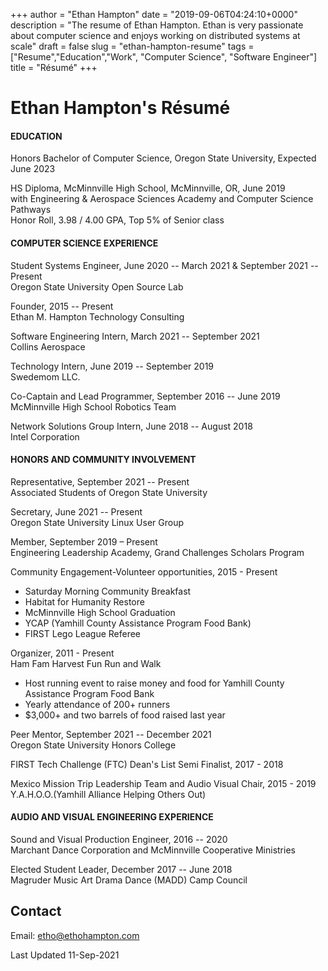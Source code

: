+++
author = "Ethan Hampton"
date = "2019-09-06T04:24:10+0000"
description = "The resume of Ethan Hampton. Ethan is very passionate about computer science and enjoys working on distributed systems at scale"
draft = false
slug = "ethan-hampton-resume"
tags = ["Resume","Education","Work", "Computer Science", "Software Engineer"]
title = "Résumé"
+++

# Ethan Hampton's Résumé
#### EDUCATION
Honors Bachelor of Computer Science, Oregon State University, Expected June 2023

HS Diploma, McMinnville High School, McMinnville, OR, June 2019  
with Engineering & Aerospace Sciences Academy and Computer
Science Pathways  
Honor Roll, 3.98 / 4.00 GPA, Top 5% of Senior class

#### COMPUTER SCIENCE EXPERIENCE
Student Systems Engineer, June 2020 -- March 2021 & September 2021 -- Present  
Oregon State University Open Source Lab

Founder, 2015 -- Present  
Ethan M. Hampton Technology Consulting


Software Engineering Intern, March 2021 -- September 2021  
Collins Aerospace


Technology Intern, June 2019 -- September 2019  
Swedemom LLC.


Co-Captain and Lead Programmer, September 2016 -- June 2019  
McMinnville High School Robotics Team


Network Solutions Group Intern, June 2018 -- August 2018  
Intel Corporation

#### HONORS AND COMMUNITY INVOLVEMENT
Representative, September 2021 -- Present  
Associated Students of Oregon State University

Secretary, June 2021 -- Present  
Oregon State University Linux User Group

Member, September 2019 – Present  
Engineering Leadership Academy, Grand Challenges Scholars Program

Community Engagement-Volunteer opportunities, 2015 - Present
-   Saturday Morning Community Breakfast
-   Habitat for Humanity Restore
-   McMinnville High School Graduation
-   YCAP (Yamhill County Assistance
    Program Food Bank)
-   FIRST Lego League Referee

Organizer, 2011 - Present  
Ham Fam Harvest Fun Run and Walk
-   Host running event to raise money and food for Yamhill County
    Assistance Program Food Bank
-   Yearly attendance of 200+ runners
-   $3,000+ and two barrels of food raised last year


Peer Mentor, September 2021 -- December 2021  
Oregon State University Honors College


FIRST Tech Challenge (FTC) Dean's List Semi Finalist, 2017 - 2018


Mexico Mission Trip Leadership Team and Audio Visual Chair, 2015 -
2019  
Y.A.H.O.O.(Yamhill Alliance Helping Others Out)

#### AUDIO AND VISUAL ENGINEERING EXPERIENCE
Sound and Visual Production Engineer, 2016 -- 2020  
Marchant Dance Corporation and McMinnville Cooperative Ministries

Elected Student Leader, December 2017 -- June 2018  
Magruder Music Art Drama Dance (MADD) Camp Council

## Contact
Email: [etho@ethohampton.com](mailto:etho@ethohampton.com)


Last Updated 11-Sep-2021
